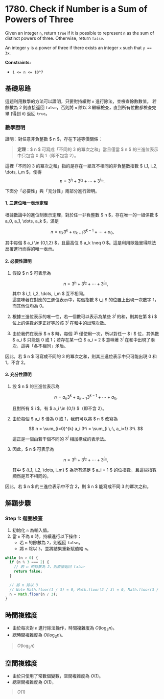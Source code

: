 # 1780. Check if Number is a Sum of Powers of Three

Given an integer `n`, return `true` if it is possible to represent `n` as 
the sum of distinct powers of three. Otherwise, return `false`.

An integer `y` is a power of three if there exists an integer `x` such that `y == 3x`.

**Constraints:**

- `1 <= n <= 10^7`

## 基礎思路

這題利用數學的方法可以證明，只要對持續對 `n` 進行除法，並檢查餘數數值，
若餘數為 2 則直接返回 `false`，否則將 `n` 除以 3 繼續檢查，直到所有位數都檢查完畢 (得到 `0`) 返回 `true`。

### 數學證明

證明：對任意非負整數 $ n $，存在下述等價關係：

> **定理**：$ n $ 可寫成「不同的 $3$ 的冪次之和」當且僅當 $ n $ 的三進位表示中只包含 $0$ 與 $1$（即不包含 $2$）。

這裡「不同的 $3$ 的冪次之和」指的是存在一組互不相同的非負整數指數 $ i_1, i_2, \dots, i_m $，使得
$$
n = 3^{i_1} + 3^{i_2} + \cdots + 3^{i_m}.
$$

下面分「必要性」與「充分性」兩部分進行證明。

#### 1. 三進位唯一表示定理

根據數論中的進位制表示定理，對於任一非負整數 $ n $，存在唯一的一組係數 $ a_0, a_1, \dots, a_k $，滿足

$$
n = a_k3^k + a_{k-1}3^{k-1} + \cdots + a_0,
$$

其中每個 $ a_i \in \{0,1,2\} $，且最高位 $ a_k \neq 0 $。這是利用歐幾里得除法反覆進行而得的唯一表示。

#### 2. 必要性證明

1. 假設 $ n $ 可表示為

   $$
   n = 3^{i_1} + 3^{i_2} + \cdots + 3^{i_m},
   $$

   其中 $ i_1, i_2, \dots, i_m $ 互不相同。  
   這意味著在對應的三進位表示中，每個指數 $ i_j $ 的位置上出現一次數字 $1$，而其他位均為 $0$。

2. 根據三進位表示的唯一性，若一個數可以表示為某些 $3^i$ 的和，則其在第 $ i $ 位上的係數必定正好等於該 $3^i$ 在和中的出現次數。

3. 由於我們在表示 $ n $ 時，每個 $3^{i_j}$ 僅使用一次，所以對任一 $ i $ 位，其係數 $ a_i $ 只能是 $0$ 或 $1$；若存在某一位 $ a_i = 2 $ 意味著 $3^i$ 在和中出現了兩次，這與「各不相同」矛盾。

因此，若 $ n $ 可寫成不同的 $3$ 的冪次之和，則其三進位表示中只可能出現 $0$ 和 $1$，不含 $2$。

#### 3. 充分性證明

1. 設 $ n $ 的三進位表示為

   $$
   n = a_k3^k + a_{k-1}3^{k-1} + \cdots + a_0,
   $$

   且對所有 $ i $，有 $ a_i \in \{0,1\} $（即不含 $2$）。

2. 由於每個 $ a_i $ 僅為 $0$ 或 $1$，我們可以將 $ n $ 改寫為

   $$
   n = \sum_{i=0}^{k} a_i 3^i = \sum_{i \,:\, a_i=1} 3^i.
   $$

   這正是一個由若干個不同的 $3^i$ 相加構成的表示法。

3. 因此，$ n $ 可表示為

   $$
   n = 3^{i_1} + 3^{i_2} + \cdots + 3^{i_m},
   $$

   其中 $ \{i_1, i_2, \dots, i_m\} $ 為所有滿足 $ a_i = 1 $ 的位指數，且這些指數顯然是互不相同的。

因此，若 $ n $ 的三進位表示中不含 $2$，則 $ n $ 能寫成不同 $3$ 的冪次之和。

## 解題步驟

### Step 1: 迴圈檢查

1. 初始化 `n` 為輸入值。
2. 當 `n` 不為 `0` 時，持續進行以下操作：
   - 若 `n` 的餘數為 `2`，則返回 `false`。
   - 將 `n` 除以 `3`，並將結果重新賦值給 `n`。

```typescript
while (n > 0) {
  if (n % 3 === 2) {
    // 若 n 的餘數為 2，則直接返回 false
    return false;
  }
  
  // 將 n 除以 3
  // Note Math.floor(1 / 3) = 0, Math.floor(2 / 3) = 0, Math.floor(3 / 3) = 1
  n = Math.floor(n / 3);
}
```

## 時間複雜度

- 由於每次對 `n` 進行除法操作，時間複雜度為 $O(\log_3 n)$。
- 總時間複雜度為 $O(\log_3 n)$。

> $O(\log_3 n)$

## 空間複雜度

- 由於只使用了常數個變數，空間複雜度為 $O(1)$。
- 總空間複雜度為 $O(1)$。

> $O(1)$
